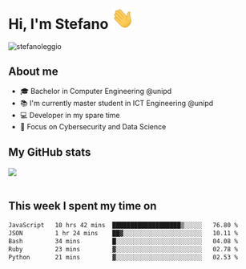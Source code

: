 # Hi, I'm Stefano <img src="https://raw.githubusercontent.com/stefanoleggio/stefanoleggio/main/images/wave.gif" width="45px">

<p align="left"> <img src="https://komarev.com/ghpvc/?username=stefanoleggio&label=Views&color=blue&style=plastic" alt="stefanoleggio" /></p>

## About me
- 🎓 Bachelor in Computer Engineering @unipd
- 📚 I'm currently master student in ICT Engineering @unipd
- 💻 Developer in my spare time
- 🎯 Focus on Cybersecurity and Data Science


## My GitHub stats

<a href="https://github.com/anuraghazra/github-readme-stats" >
  <img align="center" src="https://github-readme-stats.vercel.app/api/top-langs/?username=stefanoleggio&langs_count=10&hide=html,blade&layout=compact&count_private=true&theme=swift" />
</a>
</br>
</br>

## This week I spent my time on


<!--START_SECTION:waka-->
```text
JavaScript   10 hrs 42 mins  ███████████████████▒░░░░░   76.80 % 
JSON         1 hr 24 mins    ██▓░░░░░░░░░░░░░░░░░░░░░░   10.11 % 
Bash         34 mins         █░░░░░░░░░░░░░░░░░░░░░░░░   04.08 % 
Ruby         23 mins         ▓░░░░░░░░░░░░░░░░░░░░░░░░   02.78 % 
Python       21 mins         ▓░░░░░░░░░░░░░░░░░░░░░░░░   02.53 % 
```
<!--END_SECTION:waka-->


